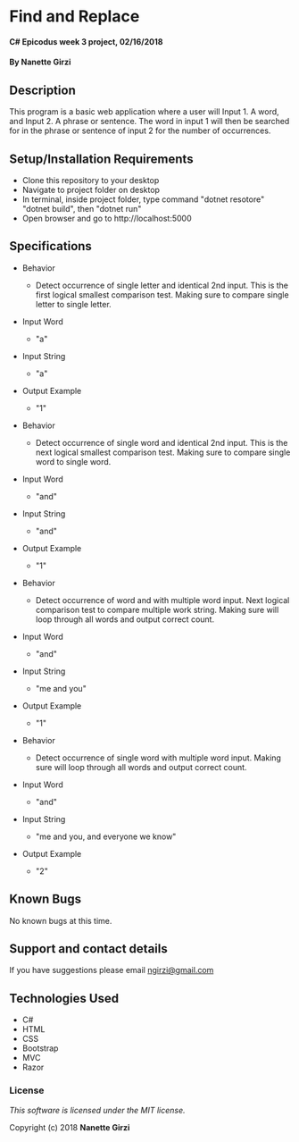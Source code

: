 # Find and Replace

#### C# Epicodus week 3 project, 02/16/2018

#### By **Nanette Girzi**

## Description

This program is a basic web application where a user will Input 1. A word, and Input 2. A phrase or sentence. The word in input 1 will then be searched for in  the phrase or sentence of input 2 for the number of occurrences.


## Setup/Installation Requirements

* Clone this repository to your desktop
* Navigate to project folder on desktop
* In terminal, inside project folder, type command "dotnet resotore" "dotnet build", then "dotnet run"
* Open browser and go to http://localhost:5000

## Specifications

* Behavior
  * Detect occurrence of single letter and identical 2nd input. This is the first logical smallest comparison test. Making sure to compare single letter to single letter.
* Input Word
  * "a"
* Input String
  * "a"
* Output Example
  * "1"

* Behavior
  * Detect occurrence of single word and identical 2nd input. This is the next logical smallest comparison test. Making sure to compare single word to single word.
* Input Word
  * "and"
* Input String
  * "and"
* Output Example
  * "1"  

* Behavior
  * Detect occurrence of word and with multiple word input. Next logical comparison test to compare multiple work string. Making sure will loop through all words and output correct count.
* Input Word
  * "and"
* Input String
  * "me and you"
* Output Example
  * "1"  

* Behavior
  * Detect occurrence of single word with multiple word input. Making sure will loop through all words and output correct count. 
* Input Word
  * "and"
* Input String
  * "me and you, and everyone we know"
* Output Example
    * "2"  


## Known Bugs

No known bugs at this time.

## Support and contact details

If you have suggestions please email ngirzi@gmail.com

## Technologies Used

* C#
* HTML
* CSS
* Bootstrap
* MVC  
* Razor

### License

*This software is licensed under the MIT license.*

Copyright (c) 2018 **Nanette Girzi**
